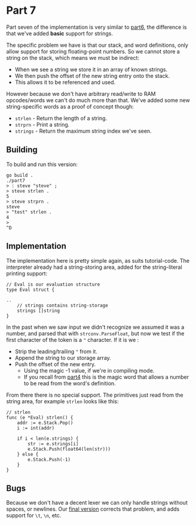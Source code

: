 # Part 7

Part seven of the implementation is very similar to [part6](../part6/), the difference is that we've added **basic** support for strings.

The specific problem we have is that our stack, and word definitions, only allow support for storing floating-point numbers.  So we cannot store a string on the stack, which means we must be indirect:

* When we see a string we store it in an array of known strings.
* We then push the offset of the new string entry onto the stack.
* This allows it to be referenced and used.

However because we don't have arbitrary read/write to RAM opcodes/words we can't do much more than that.  We've added some new string-specific words as a proof of concept though:

* `strlen` - Return the length of a string.
* `strprn` - Print a string.
* `strings` - Return the maximum string index we've seen.



## Building

To build and run this version:

```
go build .
./part7
> : steve "steve" ;
> steve strlen .
5
> steve strprn .
steve
> "test" strlen .
4
>
^D
```



## Implementation

The implementation here is pretty simple again, as suits tutorial-code.  The interpreter already had a string-storing area, added for the string-literal printing support:

```
// Eval is our evaluation structure
type Eval struct {

..
	// strings contains string-storage
	strings []string
}
```

In the past when we saw input we didn't recognize we assumed it was a number, and parsed that with `strconv.ParseFloat`, but now we test if the first character of the token is a `"` character.  If it is we :

* Strip the leading/trailing `"` from it.
* Append the string to our storage array.
* Push the offset of the new entry.
  * Using the magic -1 value, if we're in compiling mode.
  * If you recall from [part4](../part4/) this is the magic word that allows a number to be read from the word's definition.

From there there is no special support.  The primitives just read from the string area, for example `strlen` looks like this:

```
// strlen
func (e *Eval) strlen() {
	addr := e.Stack.Pop()
	i := int(addr)

	if i < len(e.strings) {
		str := e.strings[i]
		e.Stack.Push(float64(len(str)))
	} else {
		e.Stack.Push(-1)
	}
}
```



## Bugs

Because we don't have a decent lexer we can only handle strings without spaces, or newlines.  Our [final version](../foth/) corrects that problem, and adds support for `\t`, `\n`, etc.
